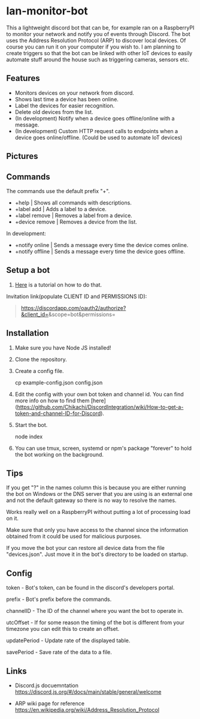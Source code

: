 # lan-monitor-bot

This a lightweight discord bot that can be, for example ran on a RaspberryPI to monitor your network and notify you of events through Discord. The bot uses the Address Resolution Protocol (ARP) to discover local devices. Of course you can run it on your computer if you wish to. I am planning to create triggers so that the bot can be linked with other IoT devices to easily automate stuff around the house such as triggering cameras, sensors etc. 

## Features
* Monitors devices on your network from discord.
* Shows last time a device has been online.
* Label the devices for easier recognition. 
* Delete old devices from the list. 
* (In development) Notify when a device goes offline/online with a message. 
* (In development) Custom HTTP request calls to endpoints when a device goes online/offline. (Could be used to automate IoT devices)

## Pictures


## Commands
The commands use the default prefix "+". 

* +help | Shows all commands with descriptions.
* +label add <mac address> <label> | Adds a label to a device.
* +label remove <mac address> | Removes a label from a device.
* +device remove <mac address> | Removes a device 
from the list.

In development: 

* +notify online <mac address> | Sends a message every time the device comes online.
* +notify offline <mac address> | Sends a message every time the device goes offline.

## Setup a bot
1. [Here](https://www.digitaltrends.com/gaming/how-to-make-a-discord-bot/) is a tutorial on how to do that.

Invitation link(populate CLIENT ID and PERMISSIONS ID):
>https://discordapp.com/oauth2/authorize?&client_id=<CLIENT ID>&scope=bot&permissions=<PERMISSIONS ID>

## Installation
1. Make sure you have Node JS installed!

2. Clone the repository. 
3. Create a config file.

    cp example-config.json config.json 
4. Edit the config with your own bot token and channel id. You can find more info on how to find them [here] (https://github.com/Chikachi/DiscordIntegration/wiki/How-to-get-a-token-and-channel-ID-for-Discord).

5. Start the bot. 

    node index
6. You can use tmux, screen, systemd or npm's package "forever" to hold the bot working on the background.

## Tips

If you get "?" in the names column this is because you are either running the bot on Windows or the DNS server that you are using is an external one and not the default gateway so there is no way to resolve the names. 

Works really well on a RaspberryPI without putting a lot of processing load on it. 

Make sure that only you have access to the channel since the information obtained from it could be used for malicious purposes.

If you move the bot your can restore all device data from the file "devices.json". Just move it in the bot's directory to be loaded on startup. 

## Config
token - Bot's token, can be found in the discord's developers portal.

prefix - Bot's prefix before the commands.

channelID - The ID of the channel where you want the bot to operate in. 

utcOffset - If for some reason the timing of the bot is different from your timezone you can edit this to create an offset.

updatePeriod - Update rate of the displayed table. 

savePeriod - Save rate of the data to a file. 

## Links
* Discord.js docuemntation <https://discord.js.org/#/docs/main/stable/general/welcome>

* ARP wiki page for reference
<https://en.wikipedia.org/wiki/Address_Resolution_Protocol>